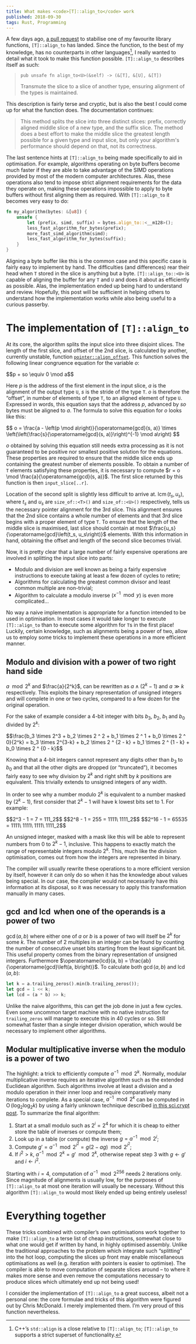 ```yaml
---
title: What makes <code>[T]::align_to</code> work
published: 2018-09-30
tags: Rust, Programming
---
```


A few days ago, [a pull request] to stabilise one of my favourite library functions,
`[T]::align_to` has landed. Since the function, to the best of my knowledge, has no counterparts in
other languages[^1], I really wanted to detail what it took to make this function possible.
`[T]::align_to` describes itself as such:

> `pub unsafe fn align_to<U>(&self) -> (&[T], &[U], &[T])`
>
> Transmute the slice to a slice of another type, ensuring alignment of the types is maintained.

This description is fairly terse and cryptic, but is also the best I could come up for what the
function does. The documentation continues:

> This method splits the slice into three distinct slices: prefix, correctly aligned middle slice of
a new type, and the suffix slice. The method does a best effort to make the middle slice the
greatest length possible for a given type and input slice, but only your algorithm's performance
should depend on that, not its correctness.

The last sentence hints at `[T]::align_to` being made specifically to aid in optimisation.  For
example, algorithms operating on byte buffers become much faster if they are able to take advantage
of the SIMD operations provided by most of the modern computer architectures. Alas, these
operations also tend to impose strict alignment requirements for the data they operate on, making
these operations impossible to apply to byte buffers without first aligning them as required.
With `[T]::align_to` it becomes very easy to do:

```rust
fn my_algorithm(bytes: &[u8]) {
    unsafe {
        let (prefix, simd, suffix) = bytes.align_to::<__m128>();
        less_fast_algorithm_for_bytes(prefix);
        more_fast_simd_algorithm(simd);
        less_fast_algorithm_for_bytes(suffix);
    }
}
```

Aligning a byte buffer like this is the common case and this specific case is fairly easy to
implement by hand. The difficulties (and differences) rear their head when `T` stored in the slice
is anything but a byte. `[T]::align_to::<U>` is capable of aligning the buffer for any `T` and `U`
and does it about as efficiently as possible. Alas, the implementation ended up being hard to
understand and review.  Hopefully, this post will be sufficient in helping others to understand how
the implementation works while also being useful to a curious passerby.

[a pull request]: https://github.com/rust-lang/rust/pull/53754
[^1]: C++’s `std::align` is a close relative to `[T]::align_to`; `[T]::align_to` supports a strict
superset of functionality.

# The implementation of `[T]::align_to`

At its core, the algorithm splits the input slice into three disjoint slices. The length of the
first slice, and offset of the 2nd slice, is calculated by another, currently unstable, function
[`pointer::align_offset`][ao]. This function solves the following linear congruence equation for
the variable $o$:

<mathp>
$$p + so \equiv 0 \mod a$$
</mathp>

Here $p$ is the address of the first element in the input slice, $a$ is the alignment of the output
type `U`, $s$ is the stride of the type `T`. $o$ is therefore the “offset”, in number of elements of
type `T`, to an aligned element of type `U`. Expressed in words, this equation says that the address
$p$, advanced by $so$ bytes must be aligned to $a$. The formula to solve this equation for $o$
looks like this:

<mathp>
$$
o = \frac{a - \left(p \mod a\right)}{\operatorname{gcd}(s, a)} \times \left(\left(\frac{s}{\operatorname{gcd}(s, a)}\right)^{-1} \mod a\right)
$$
</mathp>

$o$ obtained by solving this equation still needs extra processing as it is not guaranteed to be
positive nor smallest positive solution for the equations. These properties are required to ensure
that the middle slice ends up containing the greatest number of elements possible. To obtain a
number of `T` elements satisfying these properties, it is necessary to compute $r = o \mod
\frac{a}{\operatorname{gcd}(s, a)}$. The first slice returned by this function is then
`input_slice[..r]`.

Location of the second split is slightly less difficult to arrive at. $\operatorname{lcm}\left(t_s,
u_s\right)$, where $t_s$ and $u_s$ are `size_of::<T>()` and `size_of::<U>()` respectively, tells us
the necessary pointer alignment for the 3rd slice. This alignment ensures that the 2nd slice
contains a whole number of elements and that 3rd slice begins with a proper element of type `T`.
To ensure that the length of the middle slice is maximised, last slice should contain at most
$\frac{u_s}{\operatorname{gcd}\left(t_s, u_s\right)}$ elements. With this information in hand,
obtaining the offset and length of the second slice becomes trivial.

Now, it is pretty clear that a large number of fairly expensive operations are involved in
splitting the input slice into parts:

* Modulo and division are well known as being a fairly expensive instructions to execute taking at
least a few dozen of cycles to retire;
* Algorithms for calculating the greatest common divisor and least common multiple are non-trivial;
* Algorithm to calculate a modulo inverse ($x^{-1} \mod y$) is even more complicated…

No way a naive implementation is appropriate for a function intended to be used in optimisation. In
most cases it would take longer to execute `[T]::align_to` than to execute some algorithm for `T`s
in the first place! Luckily, certain knowledge, such as alignments being a power of two, allow us
to employ some tricks to implement these operations in a more efficient manner.

[ao]: https://doc.rust-lang.org/nightly/std/primitive.pointer.html#method.align_offset

## Modulo and division with a power of two right hand side

$a \mod 2^k$ and $\frac{a}{2^k}$, can be rewritten as $a \land (2^k - 1)$ and $a \gg k$
respectively. This exploits the binary representation of unsigned integers and will complete in
one or two cycles, compared to a few dozen for the original operation.

For the sake of example consider a 4-bit integer with bits $b_3$, $b_2$, $b_1$ and $b_0$ divided by
$2^k$:

<mathp>
$$\frac{b_3 \times 2^3 + b_2 \times 2 ^ 2 + b_1 \times 2 ^ 1 + b_0 \times 2 ^ 0}{2^k} = b_3 \times 2^{3-k} + b_2 \times 2 ^ {2 - k} + b_1 \times 2 ^ {1 - k} + b_0 \times 2 ^ {0 - k}$$
</mathp>

Knowing that a 4-bit integers cannot represent any digits other than $b_3$ to $b_0$ and that all
the other digits are dropped (or “truncated”), it becomes fairly easy to see why
division by $2^k$ and right shift by $k$ positions are equivalent. This trivially extends to
unsigned integers of any width.

In order to see why a number modulo $2^k$ is equivalent to a number masked by $(2^k - 1)$, first
consider that $2^k - 1$ will have k lowest bits set to $1$. For example:

<mathp>
$$2^3 - 1 = 7 = 111_2$$
$$2^8 - 1 = 255 = 1111\ 1111_2$$
$$2^16 - 1 = 65535 = 1111\ 1111\ 1111\ 1111_2$$
</mathp>

An unsigned integer, masked with a mask like this will be able to represent numbers from 0 to
$2^k-1$, inclusive. This happens to exactly match the range of representable integers modulo $2 ^
k$. This, much like the division optimisation, comes out from how the integers are represented in
binary.

The compiler will usually rewrite these operations to a more efficient version by itself, however
it can only do so when it has the knowledge about values being special. In our case, the compiler
would not necessarily have this information at its disposal, so it was necessary to apply this
transformation manually in many cases.

## $\operatorname{gcd}$ and $\operatorname{lcd}$ when one of the operands is a power of two

$\operatorname{gcd}(a, b)$ where either one of $a$ or $b$ is a power of two will itself be $2^k$
for some $k$. The number of $2$ multiples in an integer can be found by counting the number of
consecutive unset bits starting from the least significant bit. This useful property comes from the
binary representation of unsigned integers. Furthermore $\operatorname{lcd}(a, b) =
\frac{ab}{\operatorname{gcd}\left(a, b\right)}$. To calculate both $\operatorname{gcd}(a, b)$ and
$\operatorname{lcd}(a, b)$:

```rust
let k = a.trailing_zeros().min(b.trailing_zeros());
let gcd = 1 << k;
let lcd = (a * b) >> k;
```

Unlike the naive algorithms, this can get the job done in just a few cycles. Even some uncommon
target machine with no native instruction for `trailing_zeros` will manage to execute this in 40
cycles or so. Still somewhat faster than a single integer division operation, which would be
necessary to implement other algorithms.

## Modular multiplicative inverse when the modulo is a power of two

The highlight: a trick to efficiently compute $a^{-1} \mod 2^k$. Normally, modular
multiplicative inverse requires an iterative algorithm such as the extended Euclidean
algorithm. Such algorithms involve at least a division and a modulo operation in their inner loop
and require comparatively many iterations to complete. As a special case, $a^{-1} \mod 2^k$ can be
computed in $\operatorname{O}(\log_2\log_2k)$ by using a fairly unknown technique described [in
this sci.crypt post][sci.crypt]. To summarize the final algorithm:

1. Start at a small modulo such as $2^i = 2^4$ for which it is cheap to either store the table of
   inverses or compute them;
2. Look up in a table (or compute) the inverse $g = a^{-1} \mod 2^i$;
3. Compute $g' = a^{-1} \mod 2^{i^2} = g \left(2 - ag\right) \mod 2^{i^2}$;
4. If $i^2 > k$, $a^{-1} \mod 2^k = g' \mod 2^k$, otherwise repeat step 3 with $g \leftarrow g'$ and $i
   \leftarrow i^2$.

Starting with $i = 4$, computation of $a ^ {-1} \mod 2^256$ needs 2 iterations only. Since
magnitude of alignments is usually low, for the purposes of `[T]::align_to` at most one iteration will
usually be necessary. Without this algorithm `[T]::align_to` would most likely ended up being entirely
useless!

[sci.crypt]: https://groups.google.com/forum/#!msg/sci.crypt/UI-UMbUnYGk/hX2-wQVyE3oJ

# Everything together

These tricks combined with compiler’s own optimisations work together to make `[T]::align_to`
a terse list of cheap instructions, somewhat close to what one would get if written by hand, in
highly optimised assembly. Unlike the traditional approaches to the problem which integrate
such “splitting” into the hot loop, computing the slices up front may enable miscellaneous
optimisations as well (e.g. iteration with pointers is easier to optimise). The compiler is able to
move computation of separate slices around – to where it makes more sense and even remove the
computations necessary to produce slices which ultimately end up not being used!

I consider the implementation of `[T]::align_to` a great success, albeit not a personal one:
the core formulae and tricks of this algorithm were figured out by Chris McDonald. I merely
implemented them. I’m very proud of this function nevertheless.

